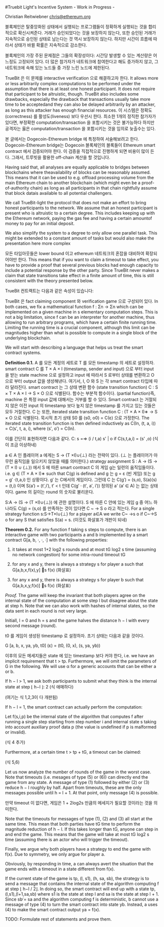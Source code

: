 #Truebit Light's Incentive System - Work in Progress - 

Christian Reitwiebner
chris@ethereum.org

블록체인은 탈중앙화된 상태에서 실행되는 프로그램들이 정확하게 실행되는 것을 합리적으로 확신시켜준다. 거래가 승인되었다는 것을 보장하지 않는다, 또한 승인된 거래가 지속적으로 승인된 상태로 남는다는 것 역시 보장하지 않는다. 하지만 시간이 흐름에 따라서 상태가 바뀔 확률은 지속적으로 감소한다. 

블록체인의 가장 주된 문제점은 그들의 확장성이다: 시간당 발생할 수 있는 계산량은 어느정도 고정되어 있다. 더 많은 참가자가 네트워크에 참여한다고 해도 증가하지 않고, 그 네트워크에 속해 있는 노드들 중 가장 느린 노드에 제한된다. 

TrueBit 은 이 문제를 interactive verification 으로 해결하고자 한다.  It allows more or less arbitrarily complex  computations  to  be  performed  under  the  assumption  that  there  is  at  least  one  honest participant.   It  does  not  require  that  participant  to  be  altruistic,  though.   TrueBit  also  includes some drawbacks, especially the drawback that transactions usually take more time to be acceptedand they can also be delayed arbitrarily by an attacker, as long as this attacker has enough financial resources. 이 시스템은 정확도(correctness) 를 활성도(liveness) 보다 우선시 한다. 최소한 1개의 정직한 참가자가 있다면, 부정확한 computation/transaction 을 포함시키는 것은 불가능하다 하지만 공격자는 옳은 computation/transaction 을 포함시키는 것을 임의로 늦출수는 있다.

본 글에서는 Dogecoin-Ethereum bridge 에 특정하여 서술해보려고 한다. Dogecoin-Ethereum bridge는 Dogecoin 블록체인의 블록들이 Ethereum smart contract 에서 검증되어야 한다. 이 검증을 직접적으로 진행하게 되면 비용이 많이 든다. 그래서, 트루빗을 활용한 off-chain 계산을 할 것입니다. 

Having  said  that,  all  analyses  are  equally  applicable  to  bridges  between  blockchains  where  theavailability of blocks can be reasonably assumed.  This means that it can be used to e.g. offload processing volume from the main Ethereum chain to another blockchain (which might even be a proof-of-authority chain) as long as all participants in that chain rightfully assume that block datais available to all potential challengers.

We call TrueBit-light the protocol that does not make an effort to bring honest participants to the network.  We assume that an honest participant is present who is altruistic to a certain degree.  This includes keeping up with the Ethereum network, paying the gas fee and having a certain amountof money to pay for an initial deposit.

We also simplify the system to a degree to only allow one parallel task.  This might be extended to a constant amount of tasks but would also make the presentation here more complex

모든 타임아웃들은 lower bound 이고 ethereum 네트워크의 혼잡을 대비하여 확장되어야만 한다. This means that if you want to claim a timeout to take effect, you have to provide a proof that several  previous  blocks  had  enough  capacity  to  include  a  potential  response  by  the  other  party. Since TrueBit never makes a claim that state transitions take effect in a finite amount of time, this is still consistent with the theory presented below.

TrueBit 컨트랙트는 다음과 같은 속성이 있습니다: 

TrueBit 은 fact claiming component 와 verification game 으로 구성되어 있다. In both cases, we fix a mathematical function f : Σn → Σn which can be implemented on a given machine in s elementary computation steps. This is not a big limitation, since f can be an interpreter for another machine, thus allowing to run arbitrary programs, which have a certain finite running time. Limiting the running time is a crucial component, although this limit can be magnitudes higher than what is possible to compute in a single block of the underlying blockchain.

We will start with describing a language that helps us treat the smart contract systems.

**Definition 0.1.** A 를 모든 계정의 세트로 T 를 모든 timestamp 의 세트로 설정하자. smart contract C 를 T × A × I (timestamp, sender and input) 으로 부터 input 을 받는 state machine 으로 설정하고 input 에 따라서 S 로부터 상태를 변환하고 O 으로 부터 output 값을 생성해낸다. 여기서, I, O 와 S 는 각 smart contract 타입에 따라 달라진다. smart contract 는 그 상태 변환 함수 (state transition function) C : S × T × A × I → S × O 으로 식별된다. 함수는 부분적 함수이다. (partial function)즉, machine 은 특정 input 값에 대해서는 거부를 할 수 있다. Smart contract 는 거절되지 않은 이전 input 의 timestamp 보다 높지 않은 timestamp 를 가지고 있는 것들은 모두 거절한다. C 는 또한, iterated state transition function C : (T × A × I)∗ → S × O 으로 식별된다. 묵시적 초기 상태 S0 를 (s0, o0) = C(ε) 으로 가정한다. The iterated state transition function is then defined inductively as C(In, (t, a, i)) = C(s′, t, a, i), where (s′, o′) = C(In).

이를 간단히 표현하자면 다음과 같다.  C: s =⇒ (i / t,a) s' | o if C(s,t,a,i) = (s' ,o) (식이 조금 이상하네)

a ∈ A 인 플레이어 a 에게는 S → (T ×I)∪{⊥} 라는 전략이 있다. (⊥ 는 플레이어가 아무런 움직임을 일으키지 않았을 때를 의미한다.) strategy assignment S : A → (S → (T × I) ∪ {⊥}) 에서 S 에 따른 smart contract C 의 게임 g는  일련의 움직임들이다. i.e. g ∈ (T × A × I)∗ such that C(g) is defined and g 는 g = ε (빈 게임) 또는 g = g′ ·(t,a,i) 인 상황이다. g′ 는 C에서의 게임이다. 그런데 C 는 C(g′) = (s,o), S(a)(s) = (t,i) 이며 S(a′) = (t′,i′), t′ < t 인데 C(g′ · (t′, a′, i′)) 정의된 a' (a′ ∈ A) 는 없는 상태이다. game 의 길이는 round 의 숫자로 불리운다. 

S:A → (S → (T ×I)∪{⊥}) 에 관한 설명이다. S 에 따른 C 안에 있는 게임 g 중 어느 하나라도 C(g) = (s,o) 를 만족하는 것이 있다면 C ~ → S o 라고 적는다. For a single strategy function s:S→T×I∪{⊥} for a player a∈A we write C~ →s o if C~→S o for any S that satisfies S(a) = s. (이것도 화살표가 개판이 되네)

**Theorem 0.2.** For any function f taking s steps to compute, there is an interactive game with two participants a and b implemented by a smart contract G[a, b, ·, ·, ·] with the following properties:

1. it takes at most 1+2 log2 s rounds and at most tG log2 s time (assuming no network congestion) for some intra-round timeout tG

2. for any x and y, there is always a strategy s for player a such that G[a,b,x,f(x),y] 􏰁s f(x) (화살표)

3. for any x and y, there is always a strategy s for player b such that G[a,b,x,y,f(x)] 􏰁s f(x) (화살표)

*Proof.* The game will keep the invariant that both players agree on the internal state of the computation at some step l but disagree about the state at step h. Note that we can also work with hashes of internal states, so the data sent in each round is not very large.

Initiall, l = 0 and h = s and the game halves the distance h − l with every second message (round). 

t0 를 게임이 생성된 timestamp 로 설정하자. 초기 상태는 다음과 같을 것이다. 

G [a, b, x, ya, yb, t0] (ε) = (t0, (0, x), (s, ya, yb))

이후의 모든 메세지들은 state 에 있는 timestamp 보다 커야 한다, i.e. we have an implicit requirement that t > tp. Furthermore, we will omit the parameters of G in the following. We will use α for a generic accounts that can be either a or b.

If h − l > 1, we ask both participants to submit what they think is the internal state at step ⌊ h−l ⌋: 2 (식 애매하다)

(여기는 식 1,2,3이 다 개판됨)

If h − l = 1, the smart contract can actually perform the computation:

 Let f(s,i,p) be the internal state of the algorithm that computes f after running a single step starting from step number i and internal state s taking into account auxiliary proof data p (the value is undefined if p is malformed or invalid).

 (식 4 추가)

 Furthermore, at a certain time t > tp + tG, a timeout can be claimed:

 (식 5,6)

 Let us now analyze the number of rounds of the game in the worst case. Note that timeouts (i.e. mesages of type (5) or (6)) can directly end the game from any state. A message of type (1) followed by either (2) or (3) reduce h − l roughly by half. Apart from timeouts, these are the only messages possible until h = l + 1. At that point, only message (4) is possible.

만약 timeout 이 없다면, 게임은 1 + 2log2s 만큼의 메세지가 필요할 것이라는 것을 의미한다. 

Note that the timeouts for messages of type (1), (2) and (3) all start at the same time. This mean that both parties have tG time to perform the magnitude reduction of h − l. If this takes longer than tG, anyone can step in and end the game. This means that the game will take at most tG log2 s time (assuming there is an actor who will trigger the timeout).

Finally, we argue why both players have a strategy to end the game with f(x). Due to symmetry, we only argue for player a.

Obviously, by responding in time, a can always avert the situation that the game ends with a timeout in a state different from f(x).

If the current state of the game is tp, (l, s1), (h, sa, sb), the strategy is to send a message that contains the internal state of the algorithm computing f at step ⌊ h−l / 2⌋. In doing so, the smart contract will
end up with a state tp,(l,s1),(l+1,sa,sb) where s1 is the state at step l and sa is the state at step
l + 1. Since sb ̸= sa and the algorithm computing f is deterministic, b cannot use a message of type (4) to turn the smart contract into state yb. Instead, a uses (4) to make the smart contract output ya = f(x).

TODO: Formulate rest of statements and prove them.
